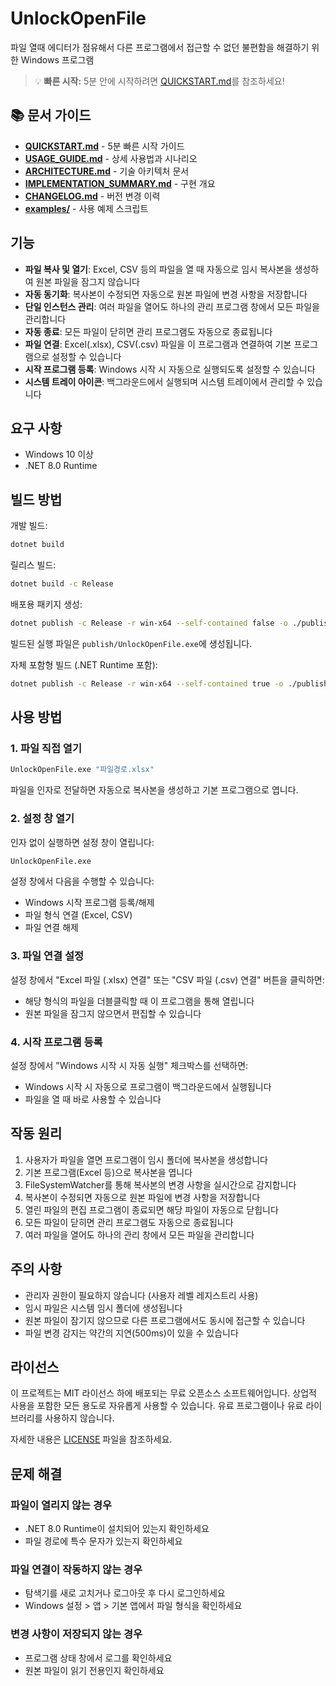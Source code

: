 # UnlockOpenFile

파일 열때 에디터가 점유해서 다른 프로그램에서 접근할 수 없던 불편함을 해결하기 위한 Windows 프로그램

> 💡 **빠른 시작:** 5분 안에 시작하려면 [QUICKSTART.md](QUICKSTART.md)를 참조하세요!

## 📚 문서 가이드

- **[QUICKSTART.md](QUICKSTART.md)** - 5분 빠른 시작 가이드
- **[USAGE_GUIDE.md](USAGE_GUIDE.md)** - 상세 사용법과 시나리오
- **[ARCHITECTURE.md](ARCHITECTURE.md)** - 기술 아키텍처 문서
- **[IMPLEMENTATION_SUMMARY.md](IMPLEMENTATION_SUMMARY.md)** - 구현 개요
- **[CHANGELOG.md](CHANGELOG.md)** - 버전 변경 이력
- **[examples/](examples/)** - 사용 예제 스크립트

## 기능

- **파일 복사 및 열기**: Excel, CSV 등의 파일을 열 때 자동으로 임시 복사본을 생성하여 원본 파일을 잠그지 않습니다
- **자동 동기화**: 복사본이 수정되면 자동으로 원본 파일에 변경 사항을 저장합니다
- **단일 인스턴스 관리**: 여러 파일을 열어도 하나의 관리 프로그램 창에서 모든 파일을 관리합니다
- **자동 종료**: 모든 파일이 닫히면 관리 프로그램도 자동으로 종료됩니다
- **파일 연결**: Excel(.xlsx), CSV(.csv) 파일을 이 프로그램과 연결하여 기본 프로그램으로 설정할 수 있습니다
- **시작 프로그램 등록**: Windows 시작 시 자동으로 실행되도록 설정할 수 있습니다
- **시스템 트레이 아이콘**: 백그라운드에서 실행되며 시스템 트레이에서 관리할 수 있습니다

## 요구 사항

- Windows 10 이상
- .NET 8.0 Runtime

## 빌드 방법

개발 빌드:
```bash
dotnet build
```

릴리스 빌드:
```bash
dotnet build -c Release
```

배포용 패키지 생성:
```bash
dotnet publish -c Release -r win-x64 --self-contained false -o ./publish
```

빌드된 실행 파일은 `publish/UnlockOpenFile.exe`에 생성됩니다.

자체 포함형 빌드 (.NET Runtime 포함):
```bash
dotnet publish -c Release -r win-x64 --self-contained true -o ./publish-standalone
```

## 사용 방법

### 1. 파일 직접 열기

```bash
UnlockOpenFile.exe "파일경로.xlsx"
```

파일을 인자로 전달하면 자동으로 복사본을 생성하고 기본 프로그램으로 엽니다.

### 2. 설정 창 열기

인자 없이 실행하면 설정 창이 열립니다:

```bash
UnlockOpenFile.exe
```

설정 창에서 다음을 수행할 수 있습니다:
- Windows 시작 프로그램 등록/해제
- 파일 형식 연결 (Excel, CSV)
- 파일 연결 해제

### 3. 파일 연결 설정

설정 창에서 "Excel 파일 (.xlsx) 연결" 또는 "CSV 파일 (.csv) 연결" 버튼을 클릭하면:
- 해당 형식의 파일을 더블클릭할 때 이 프로그램을 통해 열립니다
- 원본 파일을 잠그지 않으면서 편집할 수 있습니다

### 4. 시작 프로그램 등록

설정 창에서 "Windows 시작 시 자동 실행" 체크박스를 선택하면:
- Windows 시작 시 자동으로 프로그램이 백그라운드에서 실행됩니다
- 파일을 열 때 바로 사용할 수 있습니다

## 작동 원리

1. 사용자가 파일을 열면 프로그램이 임시 폴더에 복사본을 생성합니다
2. 기본 프로그램(Excel 등)으로 복사본을 엽니다
3. FileSystemWatcher를 통해 복사본의 변경 사항을 실시간으로 감지합니다
4. 복사본이 수정되면 자동으로 원본 파일에 변경 사항을 저장합니다
5. 열린 파일의 편집 프로그램이 종료되면 해당 파일이 자동으로 닫힙니다
6. 모든 파일이 닫히면 관리 프로그램도 자동으로 종료됩니다
7. 여러 파일을 열어도 하나의 관리 창에서 모든 파일을 관리합니다

## 주의 사항

- 관리자 권한이 필요하지 않습니다 (사용자 레벨 레지스트리 사용)
- 임시 파일은 시스템 임시 폴더에 생성됩니다
- 원본 파일이 잠기지 않으므로 다른 프로그램에서도 동시에 접근할 수 있습니다
- 파일 변경 감지는 약간의 지연(500ms)이 있을 수 있습니다

## 라이선스

이 프로젝트는 MIT 라이선스 하에 배포되는 무료 오픈소스 소프트웨어입니다. 상업적 사용을 포함한 모든 용도로 자유롭게 사용할 수 있습니다. 유료 프로그램이나 유료 라이브러리를 사용하지 않습니다.

자세한 내용은 [LICENSE](LICENSE) 파일을 참조하세요.

## 문제 해결

### 파일이 열리지 않는 경우
- .NET 8.0 Runtime이 설치되어 있는지 확인하세요
- 파일 경로에 특수 문자가 있는지 확인하세요

### 파일 연결이 작동하지 않는 경우
- 탐색기를 새로 고치거나 로그아웃 후 다시 로그인하세요
- Windows 설정 > 앱 > 기본 앱에서 파일 형식을 확인하세요

### 변경 사항이 저장되지 않는 경우
- 프로그램 상태 창에서 로그를 확인하세요
- 원본 파일이 읽기 전용인지 확인하세요
